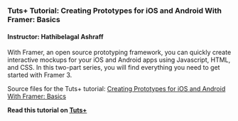 ### Tuts+ Tutorial: Creating Prototypes for iOS and Android With Framer: Basics

#### Instructor: Hathibelagal Ashraff

With Framer, an open source prototyping framework, you can quickly create interactive mockups for your iOS and Android apps using Javascript, HTML, and CSS. In this two-part series, you will find everything you need to get started with Framer 3.

Source files for the Tuts+ tutorial: [Creating Prototypes for iOS and Android With Framer: Basics](http://code.tutsplus.com/tutorials/creating-prototypes-for-ios-and-android-with-framer-basics--cms-24270)

**Read this tutorial on [Tuts+](https://code.tutsplus.com)**

